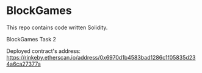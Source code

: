 # BlockGames
This repo contains code written Solidity.


BlockGames Task 2

Deployed contract's address: https://rinkeby.etherscan.io/address/0x6970d1b4583bad1286c1f05835d234a6ca27377a
